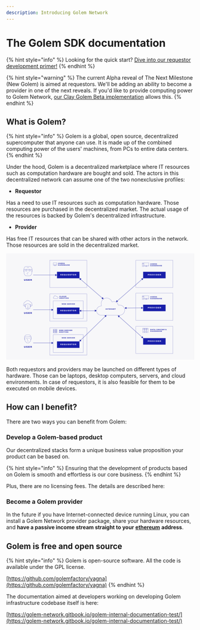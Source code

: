 ```yaml
---
description: Introducing Golem Network
---
```


# The Golem SDK documentation

{% hint style="info" %}
Looking for the quick start? [Dive into our requestor development primer!](tutorials/flash-tutorial-of-requestor-development.md)
{% endhint %}

{% hint style="warning" %}
The current Alpha reveal of The Next Milestone \(New Golem\) is aimed at requestors. We'll be adding an ability to become a provider in one of the next reveals. If you'd like to provide computing power to Golem Network, [our Clay Golem Beta implementation](https://golem.network/products/clay-beta/) allows this.
{% endhint %}

## What is Golem?

{% hint style="info" %}
Golem is a global, open source, decentralized supercomputer that anyone can use. It is made up of the combined computing power of the users' machines, from PCs to entire data centers.
{% endhint %}

Under the hood, Golem is a decentralized marketplace where IT resources such as computation hardware are bought and sold. The actors in this decentralized network can assume one of the two nonexclusive profiles:

* **Requestor**

Has a need to use IT resources such as computation hardware. Those resources are purchased in the decentralized market. The actual usage of the resources is backed by Golem's decentralized infrastructure.  

* **Provider**

Has free IT resources that can be shared with other actors in the network. Those resources are sold in the decentralized market.

![](.gitbook/assets/tnm-docs-infographics-01.jpg)

Both requestors and providers may be launched on different types of hardware. Those can be laptops, desktop computers, servers, and cloud environments. In case of requestors, it is also feasible for them to be executed on mobile devices.

## How can I benefit?

There are two ways you can benefit from Golem:

### **Develop a Golem-based product**

Our decentralized stacks form a unique business value proposition your product can be based on. 

{% hint style="info" %}
Ensuring that the development of products based on Golem is smooth and effortless is our core business.
{% endhint %}

 Plus, there are no licensing fees. The details are described here:

### **Become a Golem provider**

In the future if you have Internet-connected device running Linux, you can install a Golem Network provider package, share your hardware resources, and **have a passive income stream straight to your** [**ethereum**](https://ethereum.org/) **address**. 

## Golem is free and open source

{% hint style="info" %}
Golem is open-source software. All the code is available under the GPL license.

[https://github.com/golemfactory/yagna](https://github.com/golemfactory/yagna)
{% endhint %}

The documentation aimed at developers working on developing Golem infrastructure codebase itself is here:

[https://golem-network.gitbook.io/golem-internal-documentation-test/](https://golem-network.gitbook.io/golem-internal-documentation-test/)



